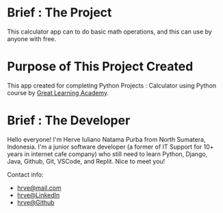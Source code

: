 # Brief : The Project
This calculator app can to do basic math operations, and this can use by anyone with free.

# Purpose of This Project Created
This app created for completing Python Projects : Calculator using Python course by [Great Learning Academy](https://www.mygreatlearning.com/). 

# Brief : The Developer
Hello everyone! I'm Herve Iuliano Natama Purba from North Sumatera, Indonesia. I'm a junior software developer (a former of IT Support for 10+ years in internet cafe company) who still need to learn Python, Django, Java, Github, Git, VSCode, and Replit. Nice to meet you!  

Contact info:
- [hrve\@mail.com](mailto:hrve@mail.com?subject=Hello)
- [hrve\@LinkedIn](https://www.linkedin.com/in/herveprba/)
- [hrve\@Github](https://github.com/hrveee)
